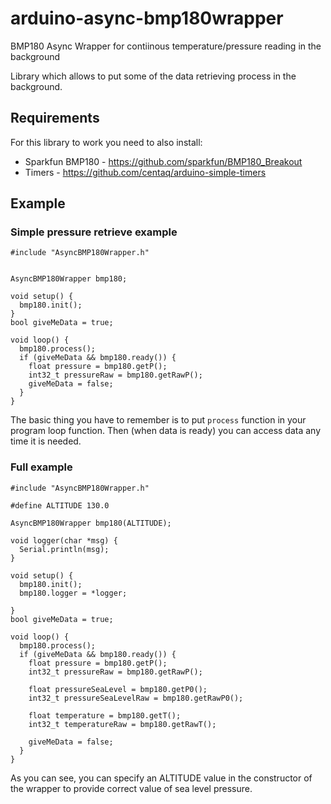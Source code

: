 # arduino-async-bmp180wrapper
BMP180 Async Wrapper for contiinous temperature/pressure reading in the background

Library which allows to put some of the data retrieving process in the background.

## Requirements
For this library to work you need to also install:
- Sparkfun BMP180 - https://github.com/sparkfun/BMP180_Breakout
- Timers - https://github.com/centaq/arduino-simple-timers

## Example
### Simple pressure retrieve example
	#include "AsyncBMP180Wrapper.h"


	AsyncBMP180Wrapper bmp180;

	void setup() {
	  bmp180.init(); 
	}
	bool giveMeData = true;

	void loop() {
	  bmp180.process();
	  if (giveMeData && bmp180.ready()) {
		float pressure = bmp180.getP();
		int32_t pressureRaw = bmp180.getRawP();
		giveMeData = false;
	  }
	}
	
The basic thing you have to remember is to put `process` function in your program loop function.
Then (when data is ready) you can access data any time it is needed.

### Full example
	#include "AsyncBMP180Wrapper.h"

	#define ALTITUDE 130.0

	AsyncBMP180Wrapper bmp180(ALTITUDE);

	void logger(char *msg) {
	  Serial.println(msg);
	}

	void setup() {
	  bmp180.init(); 
	  bmp180.logger = *logger;
	  
	}
	bool giveMeData = true;

	void loop() {
	  bmp180.process();
	  if (giveMeData && bmp180.ready()) {
		float pressure = bmp180.getP();
		int32_t pressureRaw = bmp180.getRawP();
		
		float pressureSeaLevel = bmp180.getP0();
		int32_t pressureSeaLevelRaw = bmp180.getRawP0();
		
		float temperature = bmp180.getT();
		int32_t temperatureRaw = bmp180.getRawT();
		
		giveMeData = false;
	  }
	}

As you can see, you can specify an ALTITUDE value in the constructor of the wrapper to provide correct value of sea level pressure.
